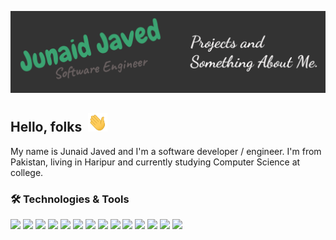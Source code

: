 ![](banner.svg)

<h2>
Hello, folks &nbsp;<img src="./wave.gif" height=30 />
</h2>

My name is Junaid Javed and I'm a software developer / engineer. I'm from Pakistan, living in Haripur and currently studying Computer Science at college.

### 🛠️ Technologies & Tools

<div>
<img src="https://img.shields.io/badge/OS-Linux-blueviolet?style=flat&logo=Linux">
<img src="https://img.shields.io/badge/Editor-VsCode-blueviolet?style=flat&logo=Visual-Studio-Code">
<img src="https://img.shields.io/badge/Code-JavaScript-blueviolet?style=flat&logo=JavaScript">
<img src="https://img.shields.io/badge/Code-TypeScript-blueviolet?style=flat&logo=TypeScript">
<img src="https://img.shields.io/badge/SSR-Next-blueviolet?style=flat&logo=Next.js">
<img src="https://img.shields.io/badge/Front-React-blueviolet?style=flat&logo=React">
<img src="https://img.shields.io/badge/Back-Node-blueviolet?style=flat&logo=Node.js">
<img src="https://img.shields.io/badge/RTC-Socket.io-blueviolet?style=flat&logo=Socket.io">
<img src="https://img.shields.io/badge/Tools-NPM-blueviolet?style=flat&logo=Npm">
<img src="https://img.shields.io/badge/Tools-Webpack-blueviolet?style=flat&logo=Webpack">
<img src="https://img.shields.io/badge/API-Graphql-blueviolet?style=flat&logo=Graphql">
<img src="https://img.shields.io/badge/API-REST-blueviolet?style=flat&logo=iCloud">
<img src="https://img.shields.io/badge/Cloud-AWS-blueviolet?style=flat&logo=Amazon-Aws">
<img src="https://img.shields.io/badge/Cloud-DigitalOcean-blueviolet?style=flat&logo=DigitalOcean">
</div>
